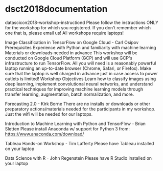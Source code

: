 # dsct2018documentation

datascicon2018-workshop-instructiond 
Please follow the instructions ONLY for the workshop for which you registered. If you don't remember which one that is, please email us! All workshops require laptops!

Image Classification in TensorFlow on Google Cloud - Carl Osipov
Prerequisites Experience with Python and familiarity with machine learning
Materials or downloads needed in advance This workshop will be conducted on Google Cloud Platform (GCP) and will use GCP's infrastructure to run TensorFlow. All you will need is a reasonably powerful laptop running an up-to-date browser (Chrome, Safari, or Firefox). Make sure that the laptop is well charged in advance just in case access to power outlets is limited!
Workshop Objectives Learn how to classify images using deep learning, implement convolutional neural networks, and understand practical techniques for improving machine learning models through transfer learning, augmentation, batch normalization, and more.

Forecasting 2.0 - Kirk Borne
There are no installs or downloads or other preparatory actions/materials needed for the participants in my workshop. Just the wifi will be needed for our laptops.

Introduction to Machine Learning with Python and TensorFlow - Brian Sletten
Please install Anaconda w/ support for Python 3 from: https://www.anaconda.com/download/

Tableau Hands-on Workshop - Tim Lafferty
Please have Tableau installed on your laptop

Data Science with R - John Regenstein
Please have R Studio installed on your laptop


